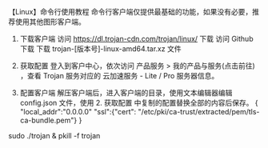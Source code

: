 【Linux】命令行使用教程
命令行客户端仅提供最基础的功能，如果没有必要，推荐使用其他图形客户端。
1. 下载客户端
访问 https://dl.trojan-cdn.com/trojan/linux/ 下载
访问 Github 下载
下载 trojan-[版本号]-linux-amd64.tar.xz 文件

2. 获取配置
登入到客户中心，依次访问 产品服务 > 我的产品与服务(点击前往) ，查看 Trojan 服务对应的 云加速服务 - Lite / Pro 服务器信息。


3. 配置客户端
解压客户端后，进入客户端的目录，使用文本编辑器编辑 config.json 文件，使用 2. 获取配置 中复制的配置替换全部的内容后保存。
{
    "local_addr":"0.0.0.0"
    "ssl":{"cert": "/etc/pki/ca-trust/extracted/pem/tls-ca-bundle.pem"}
}

sudo ./trojan &
pkill -f trojan